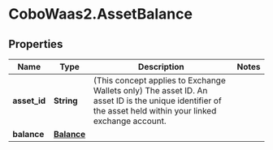 # CoboWaas2.AssetBalance

## Properties

Name | Type | Description | Notes
------------ | ------------- | ------------- | -------------
**asset_id** | **String** | (This concept applies to Exchange Wallets only) The asset ID. An asset ID is the unique identifier of the asset held within your linked exchange account. | 
**balance** | [**Balance**](Balance.md) |  | 


